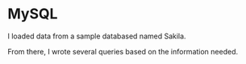 # MySQL

I loaded data from a sample databased named Sakila.

From there, I wrote several queries based on the information needed.
